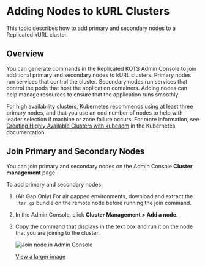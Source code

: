 # Adding Nodes to kURL Clusters

This topic describes how to add primary and secondary nodes to a Replicated kURL cluster.

## Overview

You can generate commands in the Replicated KOTS Admin Console to join additional primary and secondary nodes to kURL clusters. Primary nodes run services that control the cluster. Secondary nodes run services that control the pods that host the application containers. Adding nodes can help manage resources to ensure that the application runs smoothly.

For high availability clusters, Kubernetes recommends using at least three primary nodes, and that you use an odd number of nodes to help with leader selection if machine or zone failure occurs. For more information, see [Creating Highly Available Clusters with kubeadm](https://kubernetes.io/docs/setup/production-environment/tools/kubeadm/high-availability/) in the Kubernetes documentation.

## Join Primary and Secondary Nodes

You can join primary and secondary nodes on the Admin Console **Cluster management** page.

To add primary and secondary nodes:

1. (Air Gap Only) For air gapped environments, download and extract the `.tar.gz` bundle on the remote node before running the join command.
1. In the Admin Console, click **Cluster Management > Add a node**.
1. Copy the command that displays in the text box and run it on the node that you are joining to the cluster.

     ![Join node in Admin Console](/images/join-node.png)

     [View a larger image](/images/join-node.png)